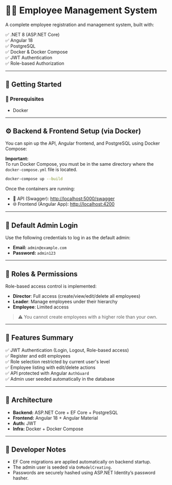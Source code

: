 # 🧑‍💼 Employee Management System

A complete employee registration and management system, built with:

✅ .NET 8 (ASP.NET Core)  
✅ Angular 18  
✅ PostgreSQL  
✅ Docker & Docker Compose  
✅ JWT Authentication  
✅ Role-based Authorization  

---

## 🚀 Getting Started

### 🔧 Prerequisites

- Docker

---

## ⚙️ Backend & Frontend Setup (via Docker)

You can spin up the API, Angular frontend, and PostgreSQL using Docker Compose:

**Important:**  
To run Docker Compose, you must be in the same directory where the `docker-compose.yml` file is located.

```bash
docker-compose up --build
```

Once the containers are running:

- 🧪 API (Swagger): [http://localhost:5000/swagger](http://localhost:5000/swagger)  
- 🌐 Frontend (Angular App): [http://localhost:4200](http://localhost:4200)

---

## 🔐 Default Admin Login

Use the following credentials to log in as the default admin:

- **Email:** `admin@example.com`  
- **Password:** `admin123`

---

## 👮 Roles & Permissions

Role-based access control is implemented:

- **Director**: Full access (create/view/edit/delete all employees)  
- **Leader**: Manage employees under their hierarchy  
- **Employee**: Limited access  

> ⚠️ You cannot create employees with a higher role than your own.

---

## 🧪 Features Summary

✅ JWT Authentication (Login, Logout, Role-based access)  
✅ Register and edit employees  
✅ Role selection restricted by current user's level  
✅ Employee listing with edit/delete actions  
✅ API protected with Angular `AuthGuard`  
✅ Admin user seeded automatically in the database  

---

## 🧠 Architecture

- **Backend:** ASP.NET Core + EF Core + PostgreSQL  
- **Frontend:** Angular 18 + Angular Material  
- **Auth:** JWT  
- **Infra:** Docker + Docker Compose  

---

## 📝 Developer Notes

- EF Core migrations are applied automatically on backend startup.  
- The admin user is seeded via `OnModelCreating`.  
- Passwords are securely hashed using ASP.NET Identity’s password hasher.
